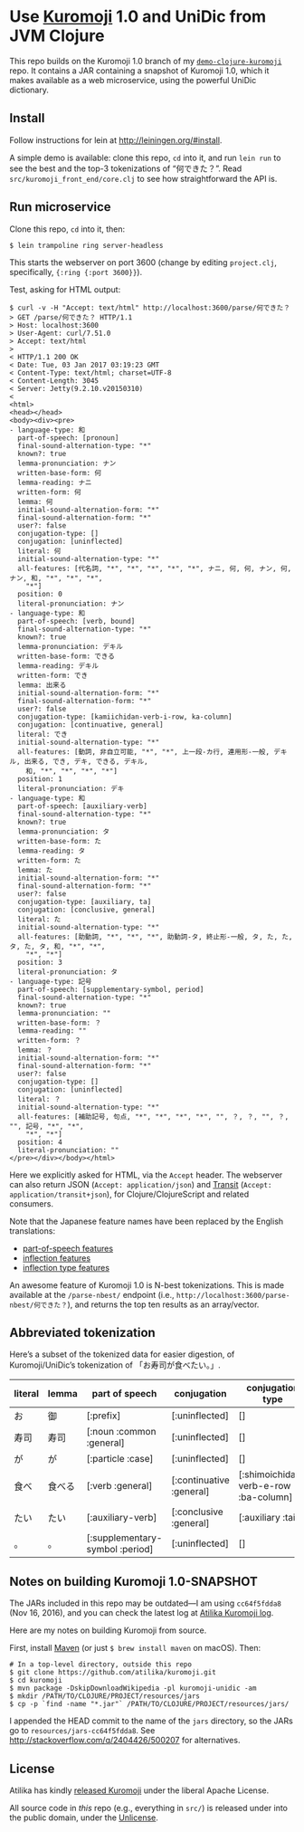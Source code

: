 # Use [Kuromoji](https://github.com/atilika/kuromoji) 1.0 and UniDic from JVM Clojure

This repo builds on the Kuromoji 1.0 branch of my [`demo-clojure-kuromoji`](https://github.com/fasiha/demo-clojure-kuromoji/tree/kuromoji-1.0) repo. It contains a JAR containing a snapshot of Kuromoji 1.0, which it makes available as a web microservice, using the powerful UniDic dictionary.

## Install
Follow instructions for lein at http://leiningen.org/#install.

A simple demo is available: clone this repo, `cd` into it, and run `lein run` to see the best and the top-3 tokenizations of “何できた？”. Read `src/kuromoji_front_end/core.clj` to see how straightforward the API is.

## Run microservice
Clone this repo, `cd` into it, then:
```
$ lein trampoline ring server-headless
```
This starts the webserver on port 3600 (change by editing `project.clj`, specifically, `{:ring {:port 3600}}`).

Test, asking for HTML output:
```
$ curl -v -H "Accept: text/html" http://localhost:3600/parse/何できた？
> GET /parse/何できた？ HTTP/1.1
> Host: localhost:3600
> User-Agent: curl/7.51.0
> Accept: text/html
>
< HTTP/1.1 200 OK
< Date: Tue, 03 Jan 2017 03:19:23 GMT
< Content-Type: text/html; charset=UTF-8
< Content-Length: 3045
< Server: Jetty(9.2.10.v20150310)
<
<html>
<head></head>
<body><div><pre>
- language-type: 和
  part-of-speech: [pronoun]
  final-sound-alternation-type: "*"
  known?: true
  lemma-pronunciation: ナン
  written-base-form: 何
  lemma-reading: ナニ
  written-form: 何
  lemma: 何
  initial-sound-alternation-form: "*"
  final-sound-alternation-form: "*"
  user?: false
  conjugation-type: []
  conjugation: [uninflected]
  literal: 何
  initial-sound-alternation-type: "*"
  all-features: [代名詞, "*", "*", "*", "*", "*", ナニ, 何, 何, ナン, 何, ナン, 和, "*", "*", "*",
    "*"]
  position: 0
  literal-pronunciation: ナン
- language-type: 和
  part-of-speech: [verb, bound]
  final-sound-alternation-type: "*"
  known?: true
  lemma-pronunciation: デキル
  written-base-form: できる
  lemma-reading: デキル
  written-form: でき
  lemma: 出来る
  initial-sound-alternation-form: "*"
  final-sound-alternation-form: "*"
  user?: false
  conjugation-type: [kamiichidan-verb-i-row, ka-column]
  conjugation: [continuative, general]
  literal: でき
  initial-sound-alternation-type: "*"
  all-features: [動詞, 非自立可能, "*", "*", 上一段-カ行, 連用形-一般, デキル, 出来る, でき, デキ, できる, デキル,
    和, "*", "*", "*", "*"]
  position: 1
  literal-pronunciation: デキ
- language-type: 和
  part-of-speech: [auxiliary-verb]
  final-sound-alternation-type: "*"
  known?: true
  lemma-pronunciation: タ
  written-base-form: た
  lemma-reading: タ
  written-form: た
  lemma: た
  initial-sound-alternation-form: "*"
  final-sound-alternation-form: "*"
  user?: false
  conjugation-type: [auxiliary, ta]
  conjugation: [conclusive, general]
  literal: た
  initial-sound-alternation-type: "*"
  all-features: [助動詞, "*", "*", "*", 助動詞-タ, 終止形-一般, タ, た, た, タ, た, タ, 和, "*", "*",
    "*", "*"]
  position: 3
  literal-pronunciation: タ
- language-type: 記号
  part-of-speech: [supplementary-symbol, period]
  final-sound-alternation-type: "*"
  known?: true
  lemma-pronunciation: ""
  written-base-form: ？
  lemma-reading: ""
  written-form: ？
  lemma: ？
  initial-sound-alternation-form: "*"
  final-sound-alternation-form: "*"
  user?: false
  conjugation-type: []
  conjugation: [uninflected]
  literal: ？
  initial-sound-alternation-type: "*"
  all-features: [補助記号, 句点, "*", "*", "*", "*", "", ？, ？, "", ？, "", 記号, "*", "*",
    "*", "*"]
  position: 4
  literal-pronunciation: ""
</pre></div></body></html>
```
Here we explicitly asked for HTML, via the `Accept` header. The webserver can also return JSON (`Accept: application/json`) and [Transit](https://github.com/cognitect/transit-format) (`Accept: application/transit+json`), for Clojure/ClojureScript and related consumers.

Note that the Japanese feature names have been replaced by the English translations:

- [part-of-speech features](https://gist.github.com/masayu-a/e3eee0637c07d4019ec9)
- [inflection features](https://gist.github.com/masayu-a/3e11168f9330e2d83a68)
- [inflection type features](https://gist.github.com/masayu-a/b3ce862336e47736e84f)

An awesome feature of Kuromoji 1.0 is N-best tokenizations. This is made available at the `/parse-nbest/` endpoint (i.e., `http://localhost:3600/parse-nbest/何できた？`), and returns the top ten results as an array/vector.

## Abbreviated tokenization
Here’s a subset of the tokenized data for easier digestion, of Kuromoji/UniDic’s tokenization of 「お寿司が食べたい。」.

| literal   | lemma    | part of speech                    | conjugation                | conjugation type                       |
|---|---|---|---|---|
| お        | 御       | [:prefix]                         | [:uninflected]             | []                                     |
| 寿司      | 寿司     | [:noun :common :general]          | [:uninflected]             | []                                     |
| が        | が       | [:particle :case]                 | [:uninflected]             | []                                     |
| 食べ      | 食べる   | [:verb :general]                  | [:continuative :general]   | [:shimoichidan-verb-e-row :ba-column]  |
| たい      | たい     | [:auxiliary-verb]                 | [:conclusive :general]     | [:auxiliary :tai]                      |
| 。        | 。       | [:supplementary-symbol :period]   | [:uninflected]             | []                                     |

## Notes on building Kuromoji 1.0-SNAPSHOT
The JARs included in this repo may be outdated—I am using `cc64f5fdda8` (Nov 16, 2016), and you can check the latest log at [Atilika Kuromoji log](https://github.com/atilika/kuromoji/commits/master).

Here are my notes on building Kuromoji from source.

First, install [Maven](http://maven.apache.org/install.html) (or just `$ brew install maven` on macOS). Then:
```
# In a top-level directory, outside this repo
$ git clone https://github.com/atilika/kuromoji.git
$ cd kuromoji
$ mvn package -DskipDownloadWikipedia -pl kuromoji-unidic -am
$ mkdir /PATH/TO/CLOJURE/PROJECT/resources/jars
$ cp -p `find -name "*.jar"` /PATH/TO/CLOJURE/PROJECT/resources/jars/
```
I appended the HEAD commit to the name of the `jars` directory, so the JARs go to `resources/jars-cc64f5fdda8`. See http://stackoverflow.com/q/2404426/500207 for alternatives.

## License
Atilika has kindly [released Kuromoji](https://github.com/atilika/kuromoji/#license) under the liberal Apache License.

All source code in *this* repo (e.g., everything in `src/`) is released under into the public domain, under the [Unlicense](http://unlicense.org/).
